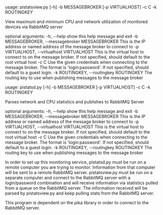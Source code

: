 usage: pistatsview.py [-h] -b MESSAGEBROKER [-p VIRTUALHOST] -c C -k
                      ROUTINGKEY

View maximum and minimum CPU and network utilization of monitored devices via RabbitMQ server

optional arguments:
  -h, --help            show this help message and exit
  -b MESSAGEBROKER, --messagebroker MESSAGEBROKER
                        This is the IP address or named address of the message
                        broker to connect to
  -p VIRTUALHOST, --virtualhost VIRTUALHOST
                        This is the virtual host to connect to on the message
                        broker. If not specified, should default to the root
                        virtual host
  -c C                  Use the given credentials when connecting to the
                        message broker. The format is 'login:password'. If not
                        specified, should default to a guest login.
  -k ROUTINGKEY, --routingkey ROUTINGKEY
                        The routing key to use when publishing messages to the
                        message broker


usage: pistatsd.py [-h] -b MESSAGEBROKER [-p VIRTUALHOST] -c C -k ROUTINGKEY

Parses network and CPU statistics and publishes to RabbitMQ Server

optional arguments:
  -h, --help            show this help message and exit
  -b MESSAGEBROKER, --messagebroker MESSAGEBROKER
                        This is the IP address or named address of the message
                        broker to connect to
  -p VIRTUALHOST, --virtualhost VIRTUALHOST
                        This is the virtual host to connect to on the message
                        broker. If not specified, should default to the root
                        virtual host
  -c C                  Use the given credentials when connecting to the
                        message broker. The format is 'login:password'. If not
                        specified, should default to a guest login.
  -k ROUTINGKEY, --routingkey ROUTINGKEY
                        The routing key to use when publishing messages to the
                        message broker

In order to set up this monitoring service, pistatsd.py must be run on a remote
computer you are trying to monitor. Information from that computer will be sent
to a remote RabbitMQ server. pistatsview.py must be run on a separate computer
and connect to the RabbitMQ server with a login/password combination and will
receive information via statistics pulled from a queue on the RabbitMQ server.
The information received will be parsed by pistatsview.py and keep pulling stats
from the RabbitMQ server. 

This program is dependent on the pika library in order to connect to the RabbitMQ
server.
